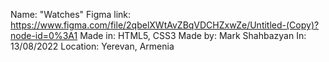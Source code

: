 Name: "Watches"
Figma link: https://www.figma.com/file/2qbelXWtAvZBqVDCHZxwZe/Untitled-(Copy)?node-id=0%3A1
Made in: HTML5, CSS3
Made by: Mark Shahbazyan
In: 13/08/2022
Location: Yerevan, Armenia
